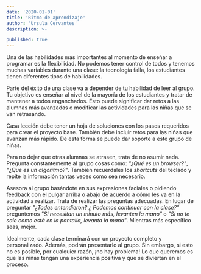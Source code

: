 ```yaml
---
date: '2020-01-01'
title: 'Ritmo de aprendizaje'
author: 'Ursula Cervantes'
description: >-

published: true
---
```


Una de las habilidades más importantes al momento de enseñar a programar es la
flexibilidad. No podemos tener control de todos y tenemos muchas variables
durante una clase: la tecnología falla, los estudiantes tienen diferentes tipos de habilidades.

Parte del éxito de una clase va a depender de tu habilidad de leer al grupo. Tu
objetivo es enseñar al nivel de la mayoría de los estudiantes y tratar de mantener
a todos enganchados. Esto puede significar dar retos a las alumnas más avanzadas
o modificar las actividades para las niñas que se van retrasando.

Casa lección debe tener un hoja de soluciones con los pasos requeridos para crear
el proyecto base. También debe incluir retos para las niñas que avanzan más rápido.
De esta forma se puede dar soporte a este grupo de niñas.

Para no dejar que otras alumnas se atrasen, trata de no asumir nada. Pregunta
constantemente al grupo cosas como: _"¿Qué es un browser?"_, _"¿Qué es un algoritmo?"_.
También recuérdales los _shortcuts_ del teclado y repite la información tantas
veces como sea necesario.

Asesora al grupo basándote en sus expresiones faciales o pidiendo feedback con el
pulgar arriba o abajo de acuerdo a cómo les va en la actividad a realizar. Trata
de realizar las preguntas adecuadas. En lugar de preguntar _"¿Todas entendieron? ¿
Podemos continuar con la clase?"_ preguntemos _"Si necesitan un minuto más,
levanten la mano"_ o _"Si no te sale como está en la pantalla, levanta la mano"_.
Mientras más específico seas, mejor.

Idealmente, cada clase terminará con un proyecto completo y personalizado. Además,
podrán presentarlo al grupo. Sin embargo, si esto no es posible, por cualquier razón,
¡no hay problema! Lo que queremos es que las niñas tengan una experiencia positiva
y que se diviertan en el proceso.
